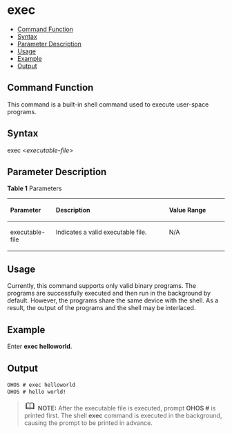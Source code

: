 # exec<a name="EN-US_TOPIC_0000001053502450"></a>

-   [Command Function](#section4643204919313)
-   [Syntax](#section6553153635)
-   [Parameter Description](#section208971157532)
-   [Usage](#section213115219413)
-   [Example](#section13736564418)
-   [Output](#section194005101413)

## Command Function<a name="section4643204919313"></a>

This command is a built-in shell command used to execute user-space programs.

## Syntax<a name="section6553153635"></a>

exec <_executable-file_\>

## Parameter Description<a name="section208971157532"></a>

**Table  1**  Parameters

<a name="table3900mcpsimp"></a>
<table><thead align="left"><tr id="row3906mcpsimp"><th class="cellrowborder" valign="top" width="21%" id="mcps1.2.4.1.1"><p id="p3908mcpsimp"><a name="p3908mcpsimp"></a><a name="p3908mcpsimp"></a><strong id="b15824121217379"><a name="b15824121217379"></a><a name="b15824121217379"></a>Parameter</strong></p>
</th>
<th class="cellrowborder" valign="top" width="52%" id="mcps1.2.4.1.2"><p id="p3910mcpsimp"><a name="p3910mcpsimp"></a><a name="p3910mcpsimp"></a><strong id="b58922014133710"><a name="b58922014133710"></a><a name="b58922014133710"></a>Description</strong></p>
</th>
<th class="cellrowborder" valign="top" width="27%" id="mcps1.2.4.1.3"><p id="p3912mcpsimp"><a name="p3912mcpsimp"></a><a name="p3912mcpsimp"></a><strong id="b9819413295"><a name="b9819413295"></a><a name="b9819413295"></a>Value Range</strong></p>
</th>
</tr>
</thead>
<tbody><tr id="row3913mcpsimp"><td class="cellrowborder" valign="top" width="21%" headers="mcps1.2.4.1.1 "><p id="p3915mcpsimp"><a name="p3915mcpsimp"></a><a name="p3915mcpsimp"></a>executable-file</p>
</td>
<td class="cellrowborder" valign="top" width="52%" headers="mcps1.2.4.1.2 "><p id="p3917mcpsimp"><a name="p3917mcpsimp"></a><a name="p3917mcpsimp"></a>Indicates a valid executable file.</p>
</td>
<td class="cellrowborder" valign="top" width="27%" headers="mcps1.2.4.1.3 "><p id="p3919mcpsimp"><a name="p3919mcpsimp"></a><a name="p3919mcpsimp"></a>N/A</p>
</td>
</tr>
</tbody>
</table>

## Usage<a name="section213115219413"></a>

Currently, this command supports only valid binary programs. The programs are successfully executed and then run in the background by default. However, the programs share the same device with the shell. As a result, the output of the programs and the shell may be interlaced.

## Example<a name="section13736564418"></a>

Enter  **exec helloworld**.

## Output<a name="section194005101413"></a>

```
OHOS # exec helloworld
OHOS # hello world!
```

>![](public_sys-resources/icon-note.gif) **NOTE:** 
>After the executable file is executed, prompt  **OHOS \#**  is printed first. The shell  **exec**  command is executed in the background, causing the prompt to be printed in advance.

